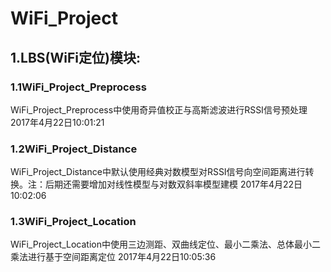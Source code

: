 # WiFi_Project
## 1.LBS(WiFi定位)模块:

### 1.1WiFi_Project_Preprocess
WiFi_Project_Preprocess中使用奇异值校正与高斯滤波进行RSSI信号预处理 2017年4月22日10:01:21

### 1.2WiFi_Project_Distance
WiFi_Project_Distance中默认使用经典对数模型对RSSI信号向空间距离进行转换。注：后期还需要增加对线性模型与对数双斜率模型建模 2017年4月22日10:02:06

### 1.3WiFi_Project_Location
WiFi_Project_Location中使用三边测距、双曲线定位、最小二乘法、总体最小二乘法进行基于空间距离定位 2017年4月22日10:05:36
